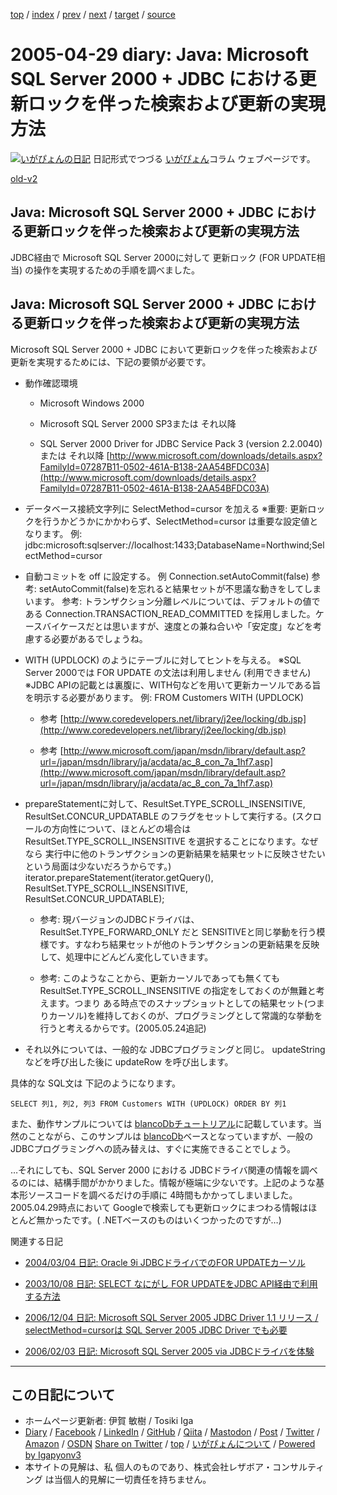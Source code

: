 [top](../index.html) 
 / [index](index.html) 
 / [prev](ig050426.html) 
 / [next](ig050430.html) 
 / [target](https://www.igapyon.jp/igapyon/diary/2005/ig050429.html) 
 / [source](https://github.com/igapyon/diary/blob/master/2005/ig050429.src.md) 

2005-04-29 diary: Java: Microsoft SQL Server 2000 + JDBC における更新ロックを伴った検索および更新の実現方法
=====================================================================================================
[![いがぴょんの日記](https://www.igapyon.jp/igapyon/diary/images/iga200306s.jpg "いがぴょん")](https://www.igapyon.jp/igapyon/diary/memo/memoigapyon.html) 日記形式でつづる [いがぴょん](https://www.igapyon.jp/igapyon/diary/memo/memoigapyon.html)コラム ウェブページです。

[old-v2](ig050429-orig.html)

## Java: Microsoft SQL Server 2000 + JDBC における更新ロックを伴った検索および更新の実現方法

JDBC経由で Microsoft SQL Server 2000に対して 更新ロック (FOR UPDATE相当) の操作を実現するための手順を調べました。


## Java: Microsoft SQL Server 2000 + JDBC における更新ロックを伴った検索および更新の実現方法

Microsoft SQL Server 2000 + JDBC において更新ロックを伴った検索および更新を実現するためには、下記の要領が必要です。

* 動作確認環境
  
  * Microsoft Windows 2000
    
  * Microsoft SQL Server 2000 SP3または それ以降
    
  * SQL Server 2000 Driver for JDBC Service Pack 3 (version 2.2.0040) または それ以降
    [http://www.microsoft.com/downloads/details.aspx?FamilyId=07287B11-0502-461A-B138-2AA54BFDC03A](http://www.microsoft.com/downloads/details.aspx?FamilyId=07287B11-0502-461A-B138-2AA54BFDC03A)
  

  
* データベース接続文字列に SelectMethod=cursor を加える
  ※重要: 更新ロックを行うかどうかにかかわらず、SelectMethod=cursor は重要な設定値となります。
  例: jdbc:microsoft:sqlserver://localhost:1433;DatabaseName=Northwind;SelectMethod=cursor
  
* 自動コミットを off に設定する。
  例 Connection.setAutoCommit(false)
  参考: setAutoCommit(false)を忘れると結果セットが不思議な動きをしてしまいます。
  参考: トランザクション分離レベルについては、デフォルトの値である Connection.TRANSACTION_READ_COMMITTED を採用しました。ケースバイケースだとは思いますが、速度との兼ね合いや「安定度」などを考慮する必要があるでしょうね。
  
* WITH (UPDLOCK) のようにテーブルに対してヒントを与える。
  ※SQL Server 2000では FOR UPDATE の文法は利用しません (利用できません)
  ※JDBC APIの記載とは裏腹に、WITH句などを用いて更新カーソルである旨を明示する必要があります。
  例: FROM Customers WITH (UPDLOCK)
  
  * 参考 [http://www.coredevelopers.net/library/j2ee/locking/db.jsp](http://www.coredevelopers.net/library/j2ee/locking/db.jsp)
    
  * 参考 [http://www.microsoft.com/japan/msdn/library/default.asp?url=/japan/msdn/library/ja/acdata/ac_8_con_7a_1hf7.asp](http://www.microsoft.com/japan/msdn/library/default.asp?url=/japan/msdn/library/ja/acdata/ac_8_con_7a_1hf7.asp)
  

  
* prepareStatementに対して、ResultSet.TYPE_SCROLL_INSENSITIVE, ResultSet.CONCUR_UPDATABLE のフラグをセットして実行する。(スクロールの方向性について、ほとんどの場合はResultSet.TYPE_SCROLL_INSENSITIVE
  を選択することになります。なぜなら 実行中に他のトランザクションの更新結果を結果セットに反映させたいという局面は少ないだろうからです。)
  iterator.prepareStatement(iterator.getQuery(), ResultSet.TYPE_SCROLL_INSENSITIVE, ResultSet.CONCUR_UPDATABLE);
  
  * 参考: 現バージョンのJDBCドライバは、ResultSet.TYPE_FORWARD_ONLY だと SENSITIVEと同じ挙動を行う模様です。すなわち結果セットが他のトランザクションの更新結果を反映して、処理中にどんどん変化していきます。
    
  * 参考: このようなことから、更新カーソルであっても無くても ResultSet.TYPE_SCROLL_INSENSITIVE の指定をしておくのが無難と考えます。つまり ある時点でのスナップショットとしての結果セット(つまりカーソル)を維持しておくのが、プログラミングとして常識的な挙動を行うと考えるからです。(2005.05.24追記)
  

  
* それ以外については、一般的な JDBCプログラミングと同じ。
  updateString などを呼び出した後に updateRow を呼び出します。

具体的な SQL文は 下記のようになります。

      
```
SELECT 列1, 列2, 列3 FROM Customers WITH (UPDLOCK) ORDER BY 列1
```

      

また、動作サンプルについては [blancoDbチュートリアル](https://ja.osdn.net/projects/blancofw/)に記載しています。当然のことながら、このサンプルは [blancoDb](https://www.igapyon.jp/blanco/blancodb.html)ベースとなっていますが、一般のJDBCプログラミングへの読み替えは、すぐに実施できることでしょう。

…それにしても、SQL Server 2000 における JDBCドライバ関連の情報を調べるのには、結構手間がかかりました。情報が極端に少ないです。上記のような基本形ソースコードを調べるだけの手順に
4時間もかかってしまいました。2005.04.29時点において Googleで検索しても更新ロックにまつわる情報はほとんど無かったです。( .NETベースのものはいくつかったのですが…)

関連する日記

* [2004/03/04 日記: Oracle 9i JDBCドライバでのFOR UPDATEカーソル](../2004/ig040304.html)
  
* [2003/10/08 日記: SELECT なにがし FOR UPDATEをJDBC API経由で利用する方法](../2003/ig031008.html)
  
* [2006/12/04 日記: Microsoft SQL Server 2005 JDBC Driver 1.1 リリース / selectMethod=cursorは
  SQL Server 2005 JDBC Driver でも必要](../2006/ig061204.html)
  
* [2006/02/03 日記: Microsoft SQL Server 2005 via JDBCドライバを体験](../2006/ig060203.html)


----------------------------------------------------------------------------------------------------

## この日記について

* ホームページ更新者: 伊賀 敏樹 / Tosiki Iga
* [Diary](https://www.igapyon.jp/igapyon/diary/) / [Facebook](https://www.facebook.com/igapyon) / [LinkedIn](https://www.linkedin.com/in/toshikiiga) / [GitHub](https://github.com/igapyon) / [Qiita](https://qiita.com/igapyon) / [Mastodon](https://social.vivaldi.net/@igapyon) / [Post](https://post.news/igapyon) / [Twitter](https://twitter.com/ToshikiIga) / [Amazon](https://www.amazon.co.jp/%E4%BC%8A%E8%B3%80-%E6%95%8F%E6%A8%B9/e/B004LTQWCQ) / [OSDN](https://ja.osdn.net/users/iga/)
[Share on Twitter](https://twitter.com/intent/tweet?hashtags=igapyon%2Cdiary%2C%E3%81%84%E3%81%8C%E3%81%B4%E3%82%87%E3%82%93&text=Java%3A+Microsoft+SQL+Server+2000+%2B+JDBC+%E3%81%AB%E3%81%8A%E3%81%91%E3%82%8B%E6%9B%B4%E6%96%B0%E3%83%AD%E3%83%83%E3%82%AF%E3%82%92%E4%BC%B4%E3%81%A3%E3%81%9F%E6%A4%9C%E7%B4%A2%E3%81%8A%E3%82%88%E3%81%B3%E6%9B%B4%E6%96%B0%E3%81%AE%E5%AE%9F%E7%8F%BE%E6%96%B9%E6%B3%95&url=https%3A%2F%2Fwww.igapyon.jp%2Figapyon%2Fdiary%2F2005%2Fig050429.html) / [top](../index.html) / [いがぴょんについて](https://www.igapyon.jp/igapyon/diary/memo/memoigapyon.html) / [Powered by Igapyonv3](https://github.com/igapyon/igapyonv3)
* 本サイトの見解は、私 個人のものであり、株式会社レザボア・コンサルティング は当個人的見解に一切責任を持ちません。 
